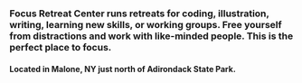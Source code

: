 ### Focus Retreat Center runs retreats for coding, illustration, writing, learning new skills, or working groups. Free yourself from distractions and work with like-minded people. This is the perfect place to focus.

#### Located in Malone, NY just north of Adirondack State Park.
